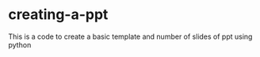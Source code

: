 # creating-a-ppt
This is a code to create a basic template and number of slides of ppt using python
